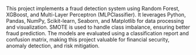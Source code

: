 This project implements a fraud detection system using Random Forest, XGBoost, and Multi-Layer Perceptron (MLPClassifier). It leverages Python, Pandas, NumPy, Scikit-learn, Seaborn, and Matplotlib for data processing and visualization. SMOTE is used to handle class imbalance, ensuring better fraud prediction. The models are evaluated using a classification report and confusion matrix, making this project valuable for financial security, anomaly detection, and risk mitigation.
